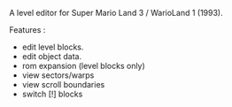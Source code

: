 A level editor for Super Mario Land 3 / WarioLand 1 (1993).

Features :
- edit level blocks.
- edit object data.
- rom expansion (level blocks only)
- view sectors/warps
- view scroll boundaries
- switch [!] blocks
